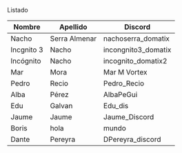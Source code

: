 Listado

| Nombre | Apellido | Discord |
| --- | --- | --- |
| Nacho | Serra Almenar | nachoserra_domatix |
| Incgnito 3 | Nacho | incongnito3_domatix |
| Incógnito | Nacho | incognito_domatix2 |
|Mar | Mora | Mar M Vortex|
| Pedro | Recio | Pedro_Recio |
| Alba | Pérez | AlbaPeGui |
|Edu | Galvan |Edu_dis|
| Jaume| Jaume  | Jaume_Discord |
| Boris | hola | mundo |
| Dante | Pereyra | DPereyra_discord |

